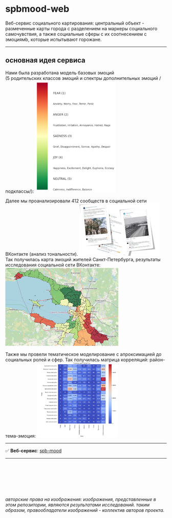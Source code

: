 # spbmood-web
Веб-сервис социального картирования: центральный объект - размеченные карты города с разделением на маркеры социального самочувствия, а также социальные сферы с их соотнесением c эмоциямb, которые испытывают горожане.

---
## основная идея сервиса
Нами была разработана модель базовых эмоций<br> 
(5 родительских классов эмоций и спектры дополнительных эмоций /подклассы/):
<img src="./readme_src/model.png" width="50%" alt="модель эмоций">

Далее мы проанализировали 412 сообществ в социальной сети ВКонтакте (анализ тональности).
<img src="./readme_src/vk.PNG" width="50%" alt="модель эмоций">
<br> 
Так получилась карта эмоций жителей Санкт-Петербурга, результаты исследования социальной сети ВКонтакте:
<img src="./readme_src/map.jpg" width="70%" alt="карта с эмоциями">

Также мы провели тематическое моделирование с апроксимацией до социальных ролей и сфер.
Так получилась матрица корреляций: район-тема-эмоция:
<img src="./readme_src/correlation.JPG" width="50%" alt="распределение эмоций по темам в районах">

---
:white_check_mark: **Веб-сервис**: 
[spb-mood](https://petersburg-mood-project.github.io/spbmood-web/)



---
<br>
<br>
<br>
<br>
<br>

###### авторские права на изображения: изображения, представленные в этом репозитории, являются результатами исследований. таким образом, правообладатели изображений - коллектив авторов проекта.

